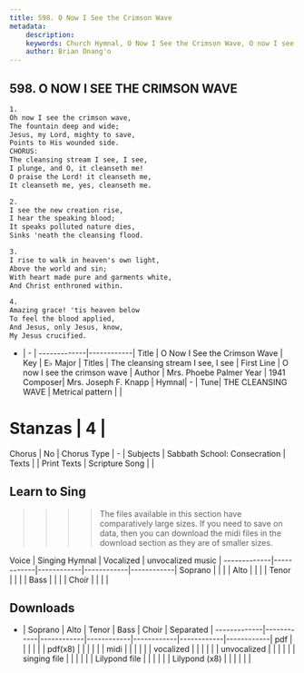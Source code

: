 ```yaml
---
title: 598. O Now I See the Crimson Wave
metadata:
    description: 
    keywords: Church Hymnal, O Now I See the Crimson Wave, O now I see the crimson wave, The cleansing stream I see, I see
    author: Brian Onang'o
---
```



## 598. O NOW I SEE THE CRIMSON WAVE

```txt
1.
Oh now I see the crimson wave,
The fountain deep and wide;
Jesus, my Lord, mighty to save,
Points to His wounded side.
CHORUS:
The cleansing stream I see, I see,
I plunge, and O, it cleanseth me!
O praise the Lord! it cleanseth me,
It cleanseth me, yes, cleanseth me.

2.
I see the new creation rise,
I hear the speaking blood;
It speaks polluted nature dies,
Sinks 'neath the cleansing flood.

3.
I rise to walk in heaven's own light,
Above the world and sin;
With heart made pure and garments white,
And Christ enthroned within.

4.
Amazing grace! 'tis heaven below
To feel the blood applied,
And Jesus, only Jesus, know,
My Jesus crucified.
```

- |   -  |
-------------|------------|
Title | O Now I See the Crimson Wave |
Key | E♭ Major |
Titles | The cleansing stream I see, I see |
First Line | O now I see the crimson wave |
Author | Mrs. Phoebe Palmer
Year | 1941
Composer| Mrs. Joseph F. Knapp |
Hymnal|  - |
Tune| THE CLEANSING WAVE |
Metrical pattern | |
# Stanzas | 4 |
Chorus | No |
Chorus Type | - |
Subjects | Sabbath School: Consecration |
Texts |  |
Print Texts | 
Scripture Song |  |
  
## Learn to Sing

>>>> The files available in this section have comparatively large sizes. If you need to save on data, then you can download the midi files in the download section as they are of smaller sizes.

Voice |  Singing Hymnal | Vocalized | unvocalized music |
-------------|------------|------------|------------|------------|
Soprano | | | |
Alto | | | |
Tenor | | | |
Bass | | | |
Choir | | | |

## Downloads

- |  Soprano | Alto | Tenor | Bass | Choir | Separated |
-------------|------------|------------|------------|------------|------------|------------|
pdf | | | | | |
pdf(x8) | | | | | |
midi | | | | | |
vocalized | | | | | |
unvocalized | | | | | |
singing file | | | | | |
Lilypond file | | | | | |
Lilypond (x8) | | | | | |
  